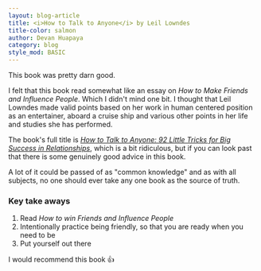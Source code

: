```yaml
---
layout: blog-article
title: <i>How to Talk to Anyone</i> by Leil Lowndes
title-color: salmon
author: Devan Huapaya
category: blog
style_mod: BASIC
---
```


This book was pretty darn good.

I felt that this book read somewhat like an essay on *How to Make Friends and
Influence People*. Which I didn't mind one bit. I thought that Leil Lowndes
made valid points based on her work in human centered position as an entertainer,
aboard a cruise ship and various other points in her life and studies she has performed.

The book's full title is <a class="base--a" href="http://www.amazon.com/How-Talk-Anyone-Success-Relationships/dp/007141858X" target="_blank"><i>How to Talk to Anyone: 92 Little Tricks for Big
    Success in Relationships</i></a>, which is a bit ridiculous, but if you can look past
that there is some genuinely good advice in this book.

A lot of it could be passed of as "common knowledge" and as with all subjects,
no one should ever take any one book as the source of truth.

### Key take aways

1. Read <i>How to win Friends and Influence People</i>
2. Intentionally practice being friendly, so that you are ready when you need to be
3. Put yourself out there

I would recommend this book 👍
